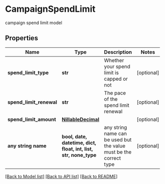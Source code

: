 # CampaignSpendLimit

campaign spend limit model

## Properties
Name | Type | Description | Notes
------------ | ------------- | ------------- | -------------
**spend_limit_type** | **str** | Whether your spend limit is capped or not | [optional] 
**spend_limit_renewal** | **str** | The pace of the spend limit renewal | [optional] 
**spend_limit_amount** | [**NillableDecimal**](NillableDecimal.md) |  | [optional] 
**any string name** | **bool, date, datetime, dict, float, int, list, str, none_type** | any string name can be used but the value must be the correct type | [optional]

[[Back to Model list]](../README.md#documentation-for-models) [[Back to API list]](../README.md#documentation-for-api-endpoints) [[Back to README]](../README.md)


